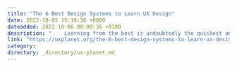 ```yaml
---
title: "The 6 Best Design Systems to Learn UX Design"
date: 2022-10-05 15:19:38 +0000
dateadded: 2022-10-06 00:00:36 +0100
description: "    Learning from the best is undoubtedly the quickest and most efficient way to level up your skill set, no matter what craft you focus on…  Continue reading on UX Planet »  "
link: "https://uxplanet.org/the-6-best-design-systems-to-learn-ux-design-b59ede027e32?source=rss----819cc2aaeee0---4"
category:
directory: _directory/ux-planet.md
---
```

